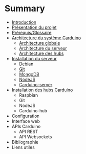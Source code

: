 # Summary

* [Introduction](README.md)
* [Présentation du projet](presentation.md)
* [Prérequis/Glossaire](prerequis.md)
* [Architecture du système Carduino](architecture/readme.md)
   * [Architecture globale](architecture/global.md)
   * [Architecture du serveur](architecture/server.md)
   * [Architecture des hubs](architecture/hub.md)
* [Installation du serveur](install-server/readme.md)
   * [Debian](install-server/debian.md)
   * [Git](install-server/git.md)
   * [MongoDB](install-server/mongodb.md)
   * [NodeJS](install-server/nodejs.md)
   * [Carduino-server](install-server/carduino-server.md)
* [Installation des hubs Carduino](install-hub/readme.md)
   * Raspbian
   * Git
   * NodeJS
   * Carduino-hub
* Configuration
* Interface web
* APIs Carduino
   * API REST
   * API Websockets
* Bibliographie
* Liens utiles

